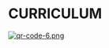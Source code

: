 # CURRICULUM

[![qr-code-6.png](https://i.postimg.cc/Zq8hTDBm/qr-code-6.png)](https://postimg.cc/gw27ssHt)
